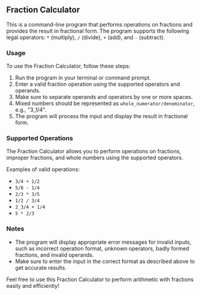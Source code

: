 ## Fraction Calculator

This is a command-line program that performs operations on fractions and provides the result in fractional form. The program supports the following legal operators: `*` (multiply), `/` (divide), `+` (add), and `-` (subtract).

### Usage

To use the Fraction Calculator, follow these steps:

1. Run the program in your terminal or command prompt.
2. Enter a valid fraction operation using the supported operators and operands.
3. Make sure to separate operands and operators by one or more spaces.
4. Mixed numbers should be represented as `whole_numerator/denominator`, e.g., "3_1/4".
5. The program will process the input and display the result in fractional form.

### Supported Operations

The Fraction Calculator allows you to perform operations on fractions, improper fractions, and whole numbers using the supported operators.

Examples of valid operations:

- `3/4 + 1/2`
- `5/8 - 1/4`
- `2/3 * 3/5`
- `1/2 / 3/4`
- `2_3/4 + 1/4`
- `5 * 2/3`

### Notes

- The program will display appropriate error messages for invalid inputs, such as incorrect operation format, unknown operators, badly formed fractions, and invalid operands.
- Make sure to enter the input in the correct format as described above to get accurate results.

Feel free to use this Fraction Calculator to perform arithmetic with fractions easily and efficiently!
